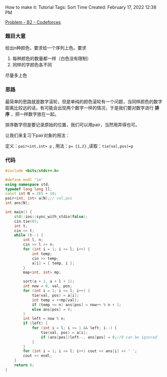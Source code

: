 How to make it: Tutorial
Tags: Sort
Time Created: February 17, 2022 12:38 PM

[Problem - B2 - Codeforces](https://codeforces.com/contest/1551/problem/B2)

### 题目大意

给出n种颜色，要求给一个序列上色。要求

1. 每种颜色的数量都一样（白色没有限制）
2. 同样的字颜色各不同

尽量多上色

### 思路

最简单的思路就是数字滚轮，但是单纯的颜色滚轮有一个问题，当同样颜色的数字距离比较远的话，有可能会出现两个数字一样的情况，于是我们要对数字进行 **排序** ，把一样数字放在一起。

排序数字但是要记录原始的位置，我们可以用pair，当然用弄得也可。

让我们来复习下pair对象的用法：

定义：`pair<int,int> p` ,  用法：`p= {1,2}` ,读取：`tie(val,pos)=p`

### 代码

```cpp
#include <bits/stdc++.h>

#define endl '\n'
using namespace std;
typedef long long ll;
const int N = 2E5 + 10;
pair<int, int> a[N];// val,pos
int ans[N];

int main() {
    std::ios::sync_with_stdio(false);
    cin.tie(0);
    int t;
    cin >> t;
    while (t--) {
        int l, n;
        cin >> l >> n;
        for (int i = 1; i <= l; i++) {
            int temp;
            cin >> temp;
            a[i] = { temp, i };
        }
        map<int, int> mp;

        sort(a + 1, a + l + 1);
        int now = 0, val, pos;
        for (int i = 1; i <= l; i++) {
            tie(val, pos) = a[i];
            int temp = ++mp[val];
            if (temp <= n) ans[pos] = now++ % n + 1;
            else ans[pos] = 0;
        }
        int left = now % n;
        if (left) {
            for (int i = l; i >= 1 && left; i--) {
                tie(val, pos) = a[i];
                if (ans[pos])left--, ans[pos] = 0;//0 can be ignored
            }
        }
        for (int i = 1; i <= l; i++) cout << ans[i] << ' ';
        cout << endl;
    }
    return 0;
}
```